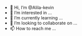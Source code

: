 - 👋 Hi, I’m @Alila-kevin
- 👀 I’m interested in ...
- 🌱 I’m currently learning ...
- 💞️ I’m looking to collaborate on ...
- 📫 How to reach me ...

<!---
Alila-kevin/Alila-kevin is a ✨ special ✨ repository because its `README.md` (this file) appears on your GitHub profile.
You can click the Preview link to take a look at your changes.
--->

